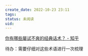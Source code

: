 ```yaml
---
create_date: 2022-10-23 23:11
tags: 
status: 未阅读 
uid: 
---
```

[你有哪些屡试不爽的经典话术？ - 知乎](https://zhuanlan.zhihu.com/p/480868335)

待办：需要仔细对这些术语进行一次梳理
